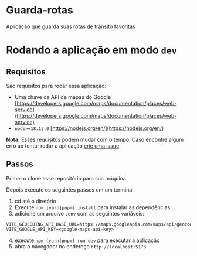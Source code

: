 # Guarda-rotas

Aplicação que guarda suas rotas de trânsito favoritas


# Rodando a aplicação em modo `dev`

## Requisitos

São requisitos para rodar essa aplicação:

- Uma chave da API de mapas do Google
  [https://developers.google.com/maps/documentation/places/web-service](https://developers.google.com/maps/documentation/places/web-service)
- `node>=18.13.0` [https://nodejs.org/en/](https://nodejs.org/en/) 

**Nota:** Esses requisitos podem mudar com o tempo. Caso encontre algum erro ao
tentar rodar a aplicação [crie uma issue](https://github.com/JP-Go/yuan-solucoes-desafio/issues/new) 


## Passos
Primeiro clone esse repositório para sua máquina

Depois execute os seguintes passos em um terminal

1. cd até o diretório
1. Execute `npm (yarn|pnpm) install` para instalar as dependências
1. adicione um arquivo `.env` com as seguintes variáveis:
  ```
  VITE_GEOCODING_API_BASE_URL=https://maps.googleapis.com/maps/api/geocode/json
  VITE_GOOGLE_API_KEY=<google-maps-api-key>
  ```
4. execute `npm (yarn|pnpm) run dev` para executar a aplicação
4. abra o navegador no endereço `http://localhost:5173`
